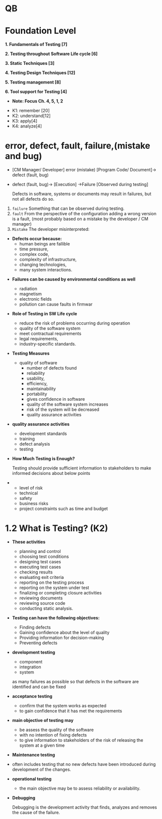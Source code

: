 # QB

# Foundation Level

__1. Fundamentals of Testing [7]__

__2. Testing throughout Software Life cycle [6]__

__3. Static Techniques [3]__

__4. Testing Design Techniques [12]__

__5. Testing management [8]__

__6. Tool support for Testing [4]__

* __Note: Focus Ch. 4, 5, 1, 2__
 
+ K1: remember [20]
+ K2: understand[12]
+ K3: apply[4]
+ K4: analyze[4]

# error, defect, fault, failure,(mistake and bug)

+ [CM Manager/ Developer] error (mistake) [Program Code/ Document]->  defect (fault, bug)
+ defect (fault, bug)-> [Execution] ->Failure [Observed during testing]


    Defects in software, systems or documents may result in failures, but not all defects do so.
    

1. `failure` Something that can be observed during testing.
2. `fault` From the perspective of the configuration adding a wrong version is a
fault, (most probably based on a mistake by the developer / CM manager)
3. `Mistake` The developer misinterpreted: 

+ __Defects occur because:__
  + human beings are fallible 
  + time pressure, 
  + complex code, 
  + complexity of infrastructure, 
  + changing technologies, 
  + many system interactions.

- __Failures can be caused by environmental conditions as well__
  - radiation 
  - magnetism 
  - electronic fields 
  - pollution can cause faults in firmwar

- __Role of Testing in SW Life cycle__
  - reduce the risk of problems occurring during operation
  - quality of the software system
  - meet contractual requirements
  - legal requirements, 
  - industry-specific standards.  


- __Testing Measures__
    - quality of software
        - number of defects found
        - reliability
        - usability,
        - efficiency,
        - maintainability 
        - portability
        - gives confidence in software
        - quality of the software system increases
        - risk of the system will be decreased
        - quality assurance activities

- __quality assurance activities__
    - development standards
    - training 
    - defect analysis
    - testing
    
- __How Much Testing is Enough?__
     
     
     Testing should provide sufficient information to stakeholders to make informed decisions about below points

     
- - level of risk
  - technical
  - safety
  - business risks
  - project constraints such as time and budget     

# 1.2 What is Testing? (K2)

* __These activities__
    - planning and control
    - choosing test conditions
    - designing test cases
    - executing test cases
    - checking results
    - evaluating exit criteria
    - reporting on the testing process
    - reporting on the system under test
    - finalizing or completing closure activities
    - reviewing documents
    - reviewing source code
    - conducting static analysis.
    
* __Testing can have the following objectives:__
    - Finding defects
    - Gaining confidence about the level of quality
    - Providing information for decision-making
    - Preventing defects               
     
* __development testing__
     - component
     - integration
     - system 
     

    as many failures as possible so that defects in the software are identified and can be fixed
    
* __acceptance testing__
    - confirm that the system works as expected
     - to gain confidence that it has met the requirements
     
* __main objective of testing may__
    - be assess the quality of the software
    - with no intention of fixing defects
    - to give information to stakeholders of the risk of releasing the system at a given time
    
* __Maintenance testing__
 - often includes testing that no new defects have been introduced during development of the changes.

* __operational testing__
    - the main objective may be to assess  reliability or availability.     
    
* __Debugging__


    Debugging is the development activity that finds, analyzes and removes the cause of the failure. 




  